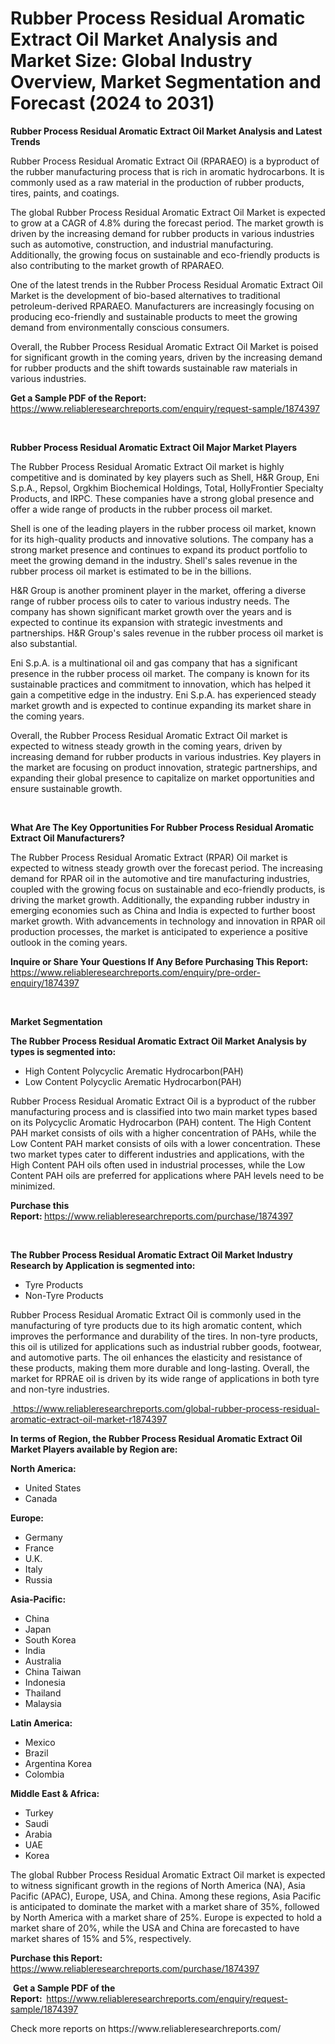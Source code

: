 <p><h1>Rubber Process Residual Aromatic Extract Oil Market Analysis and Market Size: Global Industry Overview, Market Segmentation and Forecast (2024 to 2031)</h1></p><p><strong>Rubber Process Residual Aromatic Extract Oil Market Analysis and Latest Trends</strong></p>
<p><p>Rubber Process Residual Aromatic Extract Oil (RPARAEO) is a byproduct of the rubber manufacturing process that is rich in aromatic hydrocarbons. It is commonly used as a raw material in the production of rubber products, tires, paints, and coatings.</p><p>The global Rubber Process Residual Aromatic Extract Oil Market is expected to grow at a CAGR of 4.8% during the forecast period. The market growth is driven by the increasing demand for rubber products in various industries such as automotive, construction, and industrial manufacturing. Additionally, the growing focus on sustainable and eco-friendly products is also contributing to the market growth of RPARAEO.</p><p>One of the latest trends in the Rubber Process Residual Aromatic Extract Oil Market is the development of bio-based alternatives to traditional petroleum-derived RPARAEO. Manufacturers are increasingly focusing on producing eco-friendly and sustainable products to meet the growing demand from environmentally conscious consumers.</p><p>Overall, the Rubber Process Residual Aromatic Extract Oil Market is poised for significant growth in the coming years, driven by the increasing demand for rubber products and the shift towards sustainable raw materials in various industries.</p></p>
<p><strong>Get a Sample PDF of the Report:&nbsp;</strong> <a href="https://www.reliableresearchreports.com/enquiry/request-sample/1874397">https://www.reliableresearchreports.com/enquiry/request-sample/1874397</a></p>
<p>&nbsp;</p>
<p><strong>Rubber Process Residual Aromatic Extract Oil Major Market Players</strong></p>
<p><p>The Rubber Process Residual Aromatic Extract Oil market is highly competitive and is dominated by key players such as Shell, H&R Group, Eni S.p.A., Repsol, Orgkhim Biochemical Holdings, Total, HollyFrontier Specialty Products, and IRPC. These companies have a strong global presence and offer a wide range of products in the rubber process oil market.</p><p>Shell is one of the leading players in the rubber process oil market, known for its high-quality products and innovative solutions. The company has a strong market presence and continues to expand its product portfolio to meet the growing demand in the industry. Shell's sales revenue in the rubber process oil market is estimated to be in the billions.</p><p>H&R Group is another prominent player in the market, offering a diverse range of rubber process oils to cater to various industry needs. The company has shown significant market growth over the years and is expected to continue its expansion with strategic investments and partnerships. H&R Group's sales revenue in the rubber process oil market is also substantial.</p><p>Eni S.p.A. is a multinational oil and gas company that has a significant presence in the rubber process oil market. The company is known for its sustainable practices and commitment to innovation, which has helped it gain a competitive edge in the industry. Eni S.p.A. has experienced steady market growth and is expected to continue expanding its market share in the coming years.</p><p>Overall, the Rubber Process Residual Aromatic Extract Oil market is expected to witness steady growth in the coming years, driven by increasing demand for rubber products in various industries. Key players in the market are focusing on product innovation, strategic partnerships, and expanding their global presence to capitalize on market opportunities and ensure sustainable growth.</p></p>
<p>&nbsp;</p>
<p><strong>What Are The Key Opportunities For Rubber Process Residual Aromatic Extract Oil Manufacturers?</strong></p>
<p><p>The Rubber Process Residual Aromatic Extract (RPAR) Oil market is expected to witness steady growth over the forecast period. The increasing demand for RPAR oil in the automotive and tire manufacturing industries, coupled with the growing focus on sustainable and eco-friendly products, is driving the market growth. Additionally, the expanding rubber industry in emerging economies such as China and India is expected to further boost market growth. With advancements in technology and innovation in RPAR oil production processes, the market is anticipated to experience a positive outlook in the coming years.</p></p>
<p><strong>Inquire or Share Your Questions If Any Before Purchasing This Report:</strong> <a href="https://www.reliableresearchreports.com/enquiry/pre-order-enquiry/1874397">https://www.reliableresearchreports.com/enquiry/pre-order-enquiry/1874397</a></p>
<p>&nbsp;</p>
<p><strong>Market Segmentation</strong></p>
<p><strong>The Rubber Process Residual Aromatic Extract Oil Market Analysis by types is segmented into:</strong></p>
<p><ul><li>High Content Polycyclic Arematic Hydrocarbon(PAH)</li><li>Low Content Polycyclic Arematic Hydrocarbon(PAH)</li></ul></p>
<p><p>Rubber Process Residual Aromatic Extract Oil is a byproduct of the rubber manufacturing process and is classified into two main market types based on its Polycyclic Aromatic Hydrocarbon (PAH) content. The High Content PAH market consists of oils with a higher concentration of PAHs, while the Low Content PAH market consists of oils with a lower concentration. These two market types cater to different industries and applications, with the High Content PAH oils often used in industrial processes, while the Low Content PAH oils are preferred for applications where PAH levels need to be minimized.</p></p>
<p><strong>Purchase this Report:&nbsp;</strong><a href="https://www.reliableresearchreports.com/purchase/1874397">https://www.reliableresearchreports.com/purchase/1874397</a></p>
<p>&nbsp;</p>
<p><strong>The Rubber Process Residual Aromatic Extract Oil Market Industry Research by Application is segmented into:</strong></p>
<p><ul><li>Tyre Products</li><li>Non-Tyre Products</li></ul></p>
<p><p>Rubber Process Residual Aromatic Extract Oil is commonly used in the manufacturing of tyre products due to its high aromatic content, which improves the performance and durability of the tires. In non-tyre products, this oil is utilized for applications such as industrial rubber goods, footwear, and automotive parts. The oil enhances the elasticity and resistance of these products, making them more durable and long-lasting. Overall, the market for RPRAE oil is driven by its wide range of applications in both tyre and non-tyre industries.</p></p>
<p><a href="https://www.reliableresearchreports.com/global-rubber-process-residual-aromatic-extract-oil-market-r1874397">&nbsp;https://www.reliableresearchreports.com/global-rubber-process-residual-aromatic-extract-oil-market-r1874397</a></p>
<p><strong>In terms of Region, the Rubber Process Residual Aromatic Extract Oil Market Players available by Region are:</strong></p>
<p>
    <p> <strong> North America: </strong>
        <ul>
            <li>United States</li>
            <li>Canada</li>
        </ul>
        </p> 
    <p> <strong> Europe: </strong>
        <ul>
            <li>Germany</li>
            <li>France</li>
            <li>U.K.</li>
            <li>Italy</li>
            <li>Russia</li>
        </ul>
        </p> 
    <p> <strong> Asia-Pacific: </strong>
        <ul>
            <li>China</li>
            <li>Japan</li>
            <li>South Korea</li>
            <li>India</li>
            <li>Australia</li>
            <li>China Taiwan</li>
            <li>Indonesia</li>
            <li>Thailand</li>
            <li>Malaysia</li>
        </ul>
        </p> 
    <p> <strong> Latin America: </strong>
        <ul>
            <li>Mexico</li>
            <li>Brazil</li>
            <li>Argentina Korea</li>
            <li>Colombia</li>
        </ul>
        </p> 
    <p> <strong> Middle East & Africa: </strong>
        <ul>
            <li>Turkey</li>
            <li>Saudi</li>
            <li>Arabia</li>
            <li>UAE</li>
            <li>Korea</li>
        </ul>
    </p>
    </p>
<p><p>The global Rubber Process Residual Aromatic Extract Oil market is expected to witness significant growth in the regions of North America (NA), Asia Pacific (APAC), Europe, USA, and China. Among these regions, Asia Pacific is anticipated to dominate the market with a market share of 35%, followed by North America with a market share of 25%. Europe is expected to hold a market share of 20%, while the USA and China are forecasted to have market shares of 15% and 5%, respectively.</p></p>
<p><strong>Purchase this Report: </strong><a href="https://www.reliableresearchreports.com/purchase/1874397">https://www.reliableresearchreports.com/purchase/1874397</a></p>
<p>&nbsp;<strong>Get a Sample PDF of the Report:&nbsp;&nbsp;</strong><a href="https://www.reliableresearchreports.com/enquiry/request-sample/1874397">https://www.reliableresearchreports.com/enquiry/request-sample/1874397</a></p>
<p><strong></strong></p>
<p>Check more reports on https://www.reliableresearchreports.com/</p>